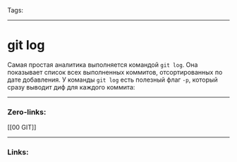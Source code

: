 Tags:

---
# git log
Самая простая аналитика выполняется командой `git log`. Она показывает список всех выполненных коммитов, отсортированных по дате добавления. 
У команды `git log` есть полезный флаг `-p`, который сразу выводит диф для каждого коммита:

---
### Zero-links:
[[00 GIT]]

---
### Links:
